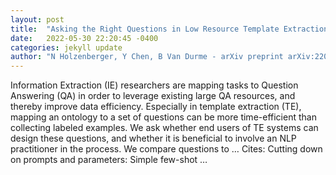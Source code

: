 ```yaml
---
layout: post
title:  "Asking the Right Questions in Low Resource Template Extraction"
date:   2022-05-30 22:20:45 -0400
categories: jekyll update
author: "N Holzenberger, Y Chen, B Van Durme - arXiv preprint arXiv:2205.12643, 2022"
---
```

Information Extraction (IE) researchers are mapping tasks to Question Answering (QA) in order to leverage existing large QA resources, and thereby improve data efficiency. Especially in template extraction (TE), mapping an ontology to a set of questions can be more time-efficient than collecting labeled examples. We ask whether end users of TE systems can design these questions, and whether it is beneficial to involve an NLP practitioner in the process. We compare questions to … Cites: ‪Cutting down on prompts and parameters: Simple few-shot …‬